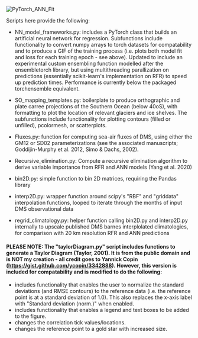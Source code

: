 ![PyTorch_ANN_Fit](https://user-images.githubusercontent.com/68400556/161632855-8fa55e2e-be69-47d4-94a2-f52e9ad1a0eb.gif)

Scripts here provide the following:
* NN_model_frameworks.py: includes a PyTorch class that builds an artificial neural network for regression. Subfunctions include functionality to convert numpy arrays to torch datasets for compatability and to produce a GIF of the training process (i.e. plots both model fit and loss for each training epoch - see above). Updated to include an experimental custom ensembling function modelled after the ensembletorch library, but using multithreading parallization on predictions (essentially scikit-learn's implementation on RFR) to speed up prediction times. Performance is currently below the packaged torchensemble equivalent.

* SO_mapping_templates.py: boilerplate to produce orthographic and plate carree projections of the Southern Ocean (below 40oS), with formatting to plot the location of relevant glaciers and ice shelves. The subfunctions include functionality for plotting contours (filled or unfilled), pcolormesh, or scatterplots.
* Fluxes.py: function for computing sea-air fluxes of DMS, using either the GM12 or SD02 parameterizations (see the associated manuscripts; Goddijin-Murphy et al. 2012, Simo & Dachs, 2002).
* Recursive_elimination.py: Compute a recursive elimination algorithm to derive variable importance from RFR and ANN models (Yang et al. 2020)
* bin2D.py: simple function to bin 2D matrices, requiring the Pandas library 
* interp2D.py: wrapper function around scipy's "RBF" and "griddata" interpolation functions, looped to iterate through the months of input DMS observational data
* regrid_climatology.py: helper function calling bin2D.py and interp2D.py internally to upscale published DMS barnes interplolated climatologies, for comparison with 20 km resolution RFR and ANN predictions 

#### PLEASE NOTE: The "taylorDiagram.py" script includes functions to generate a Taylor Diagram (Taylor, 2001). It is from the public domain and is NOT my creation - all credit goes to Yannick Copin (https://gist.github.com/ycopin/3342888). However, this version is included for compatability and is modified to do the following:

* includes functionality that enables the user to normalize the standard deviations (and RMSE contours) to the reference data (i.e. the reference point is at a standard deviation of 1.0). This also replaces the x-axis label with "Standard deviation (norm.)" when enabled.
* includes functionality that enables a legend and text boxes to be added to the figure.
* changes the correlation tick values/locations.
* changes the reference point to a gold star with increased size.
